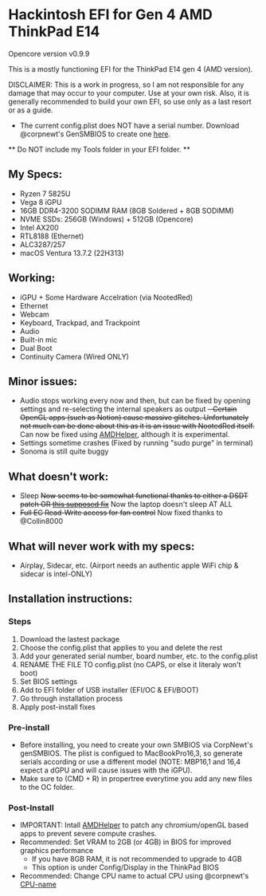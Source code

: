 # Hackintosh EFI for Gen 4 AMD ThinkPad E14

Opencore version v0.9.9

This is a mostly functioning EFI for the ThinkPad E14 gen 4 (AMD version).

DISCLAIMER: This is a work in progress, so I am not responsible for any damage that may occur to your computer. Use at your own risk.
Also, it is generally recommended to build your own EFI, so use only as a last resort or as a guide.

* The current config.plist does NOT have a serial number. Download @corpnewt's GenSMBIOS to create one [here](https://github.com/corpnewt/GenSMBIOS).

** Do NOT include my Tools folder in your EFI folder. **

## My Specs:

- Ryzen 7 5825U 
- Vega 8 iGPU
- 16GB DDR4-3200 SODIMM RAM (8GB Soldered + 8GB SODIMM)
- NVME SSDs: 
    256GB (Windows) + 512GB (Opencore)
- Intel AX200
- RTL8188 (Ethernet)
- ALC3287/257
- macOS Ventura 13.7.2 (22H313)

## Working:

- iGPU + Some Hardware Accelration (via NootedRed)
- Ethernet
- Webcam
- Keyboard, Trackpad, and Trackpoint
- Audio
- Built-in mic
- Dual Boot
- Continuity Camera (Wired ONLY)

## Minor issues:
- Audio stops working every now and then, but can be fixed by opening settings and re-selecting the internal speakers as output
~~- Certain OpenGL apps (such as Notion) cause massive glitches. Unfortunately not much can be done about this as it is an issue with NootedRed itself.~~ Can now be fixed using [AMDHelper]([url](https://github.com/alvindimas05/AMDHelper)), although it is experimental.
- Settings sometime crashes (Fixed by running "sudo purge" in terminal)
- Sonoma is still quite buggy
    
## What doesn't work:

- Sleep ~~Now seems to be somewhat functional thanks to either a DSDT patch OR [this supposed fix](https://www.tonymacx86.com/threads/solved-ventura-sonoma-random-scheduled-pm-wake-from-sleep.323359/)~~ Now the laptop doesn't sleep AT ALL
- ~~Full EC Read-Write access for fan control~~ Now fixed thanks to @Collin8000

## What will never work with my specs:
- Airplay, Sidecar, etc. (Airport needs an authentic apple WiFi chip & sidecar is intel-ONLY)
  
## Installation instructions:

### Steps
1. Download the lastest package
2. Choose the config.plist that applies to you and delete the rest
3. Add your generated serial number, board number, etc. to the config.plist
4. RENAME THE FILE TO config.plist (no CAPS, or else it literaly won't boot)
5. Set BIOS settings
6. Add to EFI folder of USB installer (EFI/OC & EFI/BOOT)
7. Go through installation process
8. Apply post-install fixes

### Pre-install

- Before installing, you need to create your own SMBIOS via CorpNewt's genSMBIOS. The plist is configued to MacBookPro16,3, so generate serials according or use a different model (NOTE: MBP16,1 and 16,4 expect a dGPU and will cause issues with the iGPU).
- Make sure to (CMD + R) in propertree everytime you add any new files to the OC folder.
  

### Post-Install

- IMPORTANT: Intall [AMDHelper](https://github.com/alvindimas05/AMDHelper) to patch any chromium/openGL based apps to prevent severe compute crashes.
- Recommended: Set VRAM to 2GB (or 4GB) in BIOS for improved graphics performance
    - If you have 8GB RAM, it is not recommended to upgrade to 4GB
    - This option is under Config/Display in the ThinkPad BIOS
- Recommended: Change CPU name to actual CPU using @corpnewt's [CPU-name](https://github.com/corpnewt/CPU-Name)


